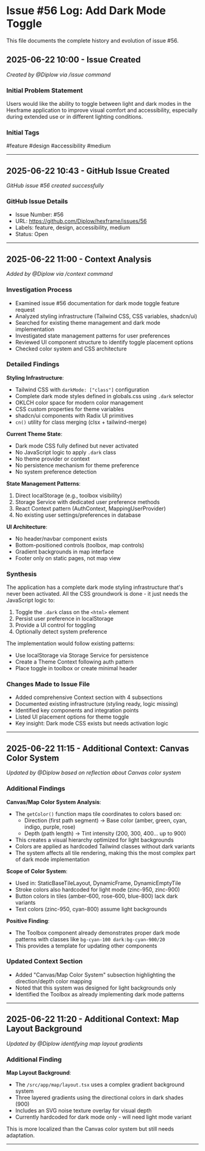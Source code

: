 # Issue #56 Log: Add Dark Mode Toggle

This file documents the complete history and evolution of issue #56.

## 2025-06-22 10:00 - Issue Created

*Created by @Diplow via /issue command*

### Initial Problem Statement
Users would like the ability to toggle between light and dark modes in the Hexframe application to improve visual comfort and accessibility, especially during extended use or in different lighting conditions.

### Initial Tags
#feature #design #accessibility #medium

---

## 2025-06-22 10:43 - GitHub Issue Created

*GitHub issue #56 created successfully*

### GitHub Issue Details
- Issue Number: #56
- URL: https://github.com/Diplow/hexframe/issues/56
- Labels: feature, design, accessibility, medium
- Status: Open

---

## 2025-06-22 11:00 - Context Analysis

*Added by @Diplow via /context command*

### Investigation Process
- Examined issue #56 documentation for dark mode toggle feature request
- Analyzed styling infrastructure (Tailwind CSS, CSS variables, shadcn/ui)
- Searched for existing theme management and dark mode implementation
- Investigated state management patterns for user preferences
- Reviewed UI component structure to identify toggle placement options
- Checked color system and CSS architecture

### Detailed Findings

**Styling Infrastructure**:
- Tailwind CSS with `darkMode: ["class"]` configuration
- Complete dark mode styles defined in globals.css using `.dark` selector
- OKLCH color space for modern color management
- CSS custom properties for theme variables
- shadcn/ui components with Radix UI primitives
- `cn()` utility for class merging (clsx + tailwind-merge)

**Current Theme State**:
- Dark mode CSS fully defined but never activated
- No JavaScript logic to apply `.dark` class
- No theme provider or context
- No persistence mechanism for theme preference
- No system preference detection

**State Management Patterns**:
1. Direct localStorage (e.g., toolbox visibility)
2. Storage Service with dedicated user preference methods
3. React Context pattern (AuthContext, MappingUserProvider)
4. No existing user settings/preferences in database

**UI Architecture**:
- No header/navbar component exists
- Bottom-positioned controls (toolbox, map controls)
- Gradient backgrounds in map interface
- Footer only on static pages, not map view

### Synthesis
The application has a complete dark mode styling infrastructure that's never been activated. All the CSS groundwork is done - it just needs the JavaScript logic to:
1. Toggle the `.dark` class on the `<html>` element
2. Persist user preference in localStorage
3. Provide a UI control for toggling
4. Optionally detect system preference

The implementation would follow existing patterns:
- Use localStorage via Storage Service for persistence
- Create a Theme Context following auth pattern
- Place toggle in toolbox or create minimal header

### Changes Made to Issue File
- Added comprehensive Context section with 4 subsections
- Documented existing infrastructure (styling ready, logic missing)
- Identified key components and integration points
- Listed UI placement options for theme toggle
- Key insight: Dark mode CSS exists but needs activation logic

---

## 2025-06-22 11:15 - Additional Context: Canvas Color System

*Updated by @Diplow based on reflection about Canvas color system*

### Additional Findings
**Canvas/Map Color System Analysis**:
- The `getColor()` function maps tile coordinates to colors based on:
  - Direction (first path segment) → Base color (amber, green, cyan, indigo, purple, rose)
  - Depth (path length) → Tint intensity (200, 300, 400... up to 900)
- This creates a visual hierarchy optimized for light backgrounds
- Colors are applied as hardcoded Tailwind classes without dark variants
- The system affects all tile rendering, making this the most complex part of dark mode implementation

**Scope of Color System**:
- Used in: StaticBaseTileLayout, DynamicFrame, DynamicEmptyTile
- Stroke colors also hardcoded for light mode (zinc-950, zinc-900)
- Button colors in tiles (amber-600, rose-600, blue-800) lack dark variants
- Text colors (zinc-950, cyan-800) assume light backgrounds

**Positive Finding**: 
- The Toolbox component already demonstrates proper dark mode patterns with classes like `bg-cyan-100 dark:bg-cyan-900/20`
- This provides a template for updating other components

### Updated Context Section
- Added "Canvas/Map Color System" subsection highlighting the direction/depth color mapping
- Noted that this system was designed for light backgrounds only
- Identified the Toolbox as already implementing dark mode patterns

---

## 2025-06-22 11:20 - Additional Context: Map Layout Background

*Updated by @Diplow identifying map layout gradients*

### Additional Finding
**Map Layout Background**:
- The `/src/app/map/layout.tsx` uses a complex gradient background system
- Three layered gradients using the directional colors in dark shades (900)
- Includes an SVG noise texture overlay for visual depth
- Currently hardcoded for dark mode only - will need light mode variant

This is more localized than the Canvas color system but still needs adaptation.

---